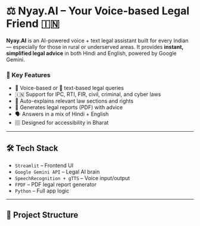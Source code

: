 # ⚖️ Nyay.AI – Your Voice-based Legal Friend 🇮🇳

**Nyay.AI** is an AI-powered voice + text legal assistant built for every Indian — especially for those in rural or underserved areas. It provides **instant, simplified legal advice** in both Hindi and English, powered by Google Gemini.

### 🚀 Key Features

- 🎤 Voice-based or 📝 text-based legal queries
- 🇮🇳 Support for IPC, RTI, FIR, civil, criminal, and cyber laws
- 📜 Auto-explains relevant law sections and rights
- 📄 Generates legal reports (PDF) with advice
- 🗣️ Answers in a mix of Hindi + English
- 🏽 Designed for accessibility in Bharat

---

## 🛠️ Tech Stack

- `Streamlit` – Frontend UI
- `Google Gemini API` – Legal AI brain
- `SpeechRecognition + gTTS` – Voice input/output
- `FPDF` – PDF legal report generator
- `Python` – Full app logic

---

## 📂 Project Structure


